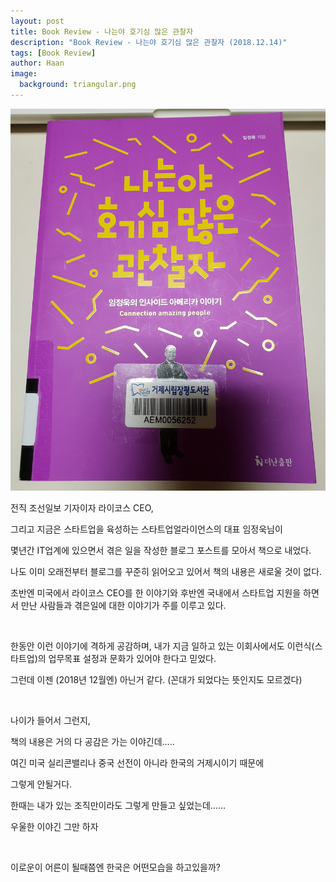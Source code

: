 ```yaml
---
layout: post
title: Book Review - 나는야 호기심 많은 관찰자
description: "Book Review - 나는야 호기심 많은 관찰자 (2018.12.14)" 
tags: [Book Review]
author: Haan
image:
  background: triangular.png
---
```

<img src="/assets/img/insideAmerica.jpg">
<br/>
<p>전직 조선일보 기자이자 라이코스 CEO, </p>
<p>그리고 지금은 스타트업을 육성하는 스타트업얼라이언스의 대표 임정욱님이</p>
<p>몇년간 IT업계에 있으면서 겪은 일을 작성한 블로그 포스트를 모아서 책으로 내었다.</p>
<p>나도 이미 오래전부터 블로그를 꾸준히 읽어오고 있어서 책의 내용은 새로울 것이 없다.</p>
<p>초반엔 미국에서 라이코스 CEO를 한 이야기와 후반엔 국내에서 스타트업 지원을 하면서 만난 사람들과 겪은일에 대한 이야기가 주를 이루고 있다.</p>
<br/>
<p>한동안 이런 이야기에 격하게 공감하며, 내가 지금 일하고 있는 이회사에서도 이런식(스타트업)의 업무목표 설정과 문화가 있어야 한다고 믿었다.</p>
<p>그런데 이젠 (2018년 12월엔) 아닌거 같다. (꼰대가 되었다는 뜻인지도 모르겠다)</p>
<br/>
<p>나이가 들어서 그런지, </p>
<p>책의 내용은 거의 다 공감은 가는 이야긴데….. </p>
<p>여긴 미국 실리콘밸리나 중국 선전이 아니라 한국의 거제시이기 때문에</p>
<p>그렇게 안될거다. </p>
<p>한때는 내가 있는 조직만이라도 그렇게 만들고 싶었는데……</p>
<p>우울한 이야긴 그만 하자</p>
<br/>
<p>이로운이 어른이 될때쯤엔 한국은 어떤모습을 하고있을까?</p>
<br/>

